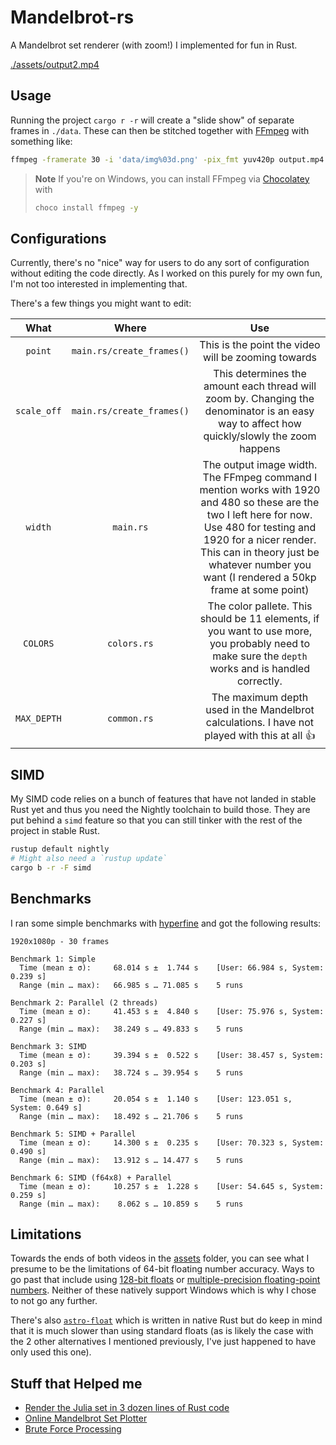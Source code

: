 
# Mandelbrot-rs

A Mandelbrot set renderer (with zoom!) I implemented for fun in Rust.

[./assets/output2.mp4](https://github.com/AntoniosBarotsis/mandelbrot/assets/50240570/8ab83659-81d9-47b7-bb88-d804ae88e872)

## Usage

Running the project `cargo r -r` will create a "slide show" of separate frames in `./data`. These
can then be stitched together with [FFmpeg](https://ffmpeg.org/) with something like:

```sh
ffmpeg -framerate 30 -i 'data/img%03d.png' -pix_fmt yuv420p output.mp4
```

> **Note** If you're on Windows, you can install FFmpeg via
> [Chocolatey](https://community.chocolatey.org/) with
>
> ```sh
> choco install ffmpeg -y
> ```

## Configurations

Currently, there's no "nice" way for users to do any sort of configuration without editing the code
directly. As I worked on this purely for my own fun, I'm not too interested in implementing that.

There's a few things you might want to edit:

| What | Where | Use |
|:---:|:---:|:---:|
| `point` | `main.rs/create_frames()` | This is the point the video will be zooming towards |
| `scale_off` | `main.rs/create_frames()` | This determines the amount each thread will zoom by. Changing the denominator is an easy way to affect how quickly/slowly the zoom happens |
| `width` | `main.rs` | The output image width. The FFmpeg command I mention works with 1920 and 480 so these are the two I left here for now. Use 480 for testing and 1920 for a nicer render. This can in theory just be whatever number you want (I rendered a 50kp frame at some point) |
| `COLORS` | `colors.rs` | The color pallete. This should be 11 elements, if you want to use more, you probably need to make sure the `depth` works and is handled correctly. |
| `MAX_DEPTH` | `common.rs` | The maximum depth used in the Mandelbrot calculations. I have not played with this at all 👍 |

## SIMD

My SIMD code relies on a bunch of features that have not landed in stable Rust yet and thus you need
the Nightly toolchain to build those. They are put behind a `simd` feature so that you can still
tinker with the rest of the project in stable Rust.

```sh
rustup default nightly
# Might also need a `rustup update`
cargo b -r -F simd
```

## Benchmarks

I ran some simple benchmarks with [hyperfine](https://github.com/sharkdp/hyperfine) and got the
following results:

```
1920x1080p - 30 frames

Benchmark 1: Simple
  Time (mean ± σ):     68.014 s ±  1.744 s    [User: 66.984 s, System: 0.239 s]
  Range (min … max):   66.985 s … 71.085 s    5 runs
  
Benchmark 2: Parallel (2 threads)
  Time (mean ± σ):     41.453 s ±  4.840 s    [User: 75.976 s, System: 0.227 s]
  Range (min … max):   38.249 s … 49.833 s    5 runs

Benchmark 3: SIMD
  Time (mean ± σ):     39.394 s ±  0.522 s    [User: 38.457 s, System: 0.203 s]
  Range (min … max):   38.724 s … 39.954 s    5 runs
  
Benchmark 4: Parallel
  Time (mean ± σ):     20.054 s ±  1.140 s    [User: 123.051 s, System: 0.649 s]
  Range (min … max):   18.492 s … 21.706 s    5 runs
  
Benchmark 5: SIMD + Parallel
  Time (mean ± σ):     14.300 s ±  0.235 s    [User: 70.323 s, System: 0.490 s]
  Range (min … max):   13.912 s … 14.477 s    5 runs
  
Benchmark 6: SIMD (f64x8) + Parallel
  Time (mean ± σ):     10.257 s ±  1.228 s    [User: 54.645 s, System: 0.259 s]
  Range (min … max):    8.062 s … 10.859 s    5 runs
```

## Limitations

Towards the ends of both videos in the [assets](./assets/) folder, you can see what I presume to be
the limitations of 64-bit floating number accuracy. Ways to go past that include using
[128-bit floats](https://crates.io/crates/f128) or 
[multiple-precision floating-point numbers](https://crates.io/crates/gmp-mpfr-sys). Neither of these
natively support Windows which is why I chose to not go any further.

There's also [`astro-float`](https://crates.io/crates/astro-float) which is written in native Rust
but do keep in mind that it is much slower than using standard floats (as is likely the case with
the 2 other alternatives I mentioned previously, I've just happened to have only used this one).

## Stuff that Helped me

- [Render the Julia set in 3 dozen lines of Rust code](https://www.youtube.com/watch?v=g4vN2Z0JuZI)
- [Online Mandelbrot Set Plotter](https://sciencedemos.org.uk/mandelbrot.php)
- [Brute Force Processing](https://youtu.be/PBvLs88hvJ8)
